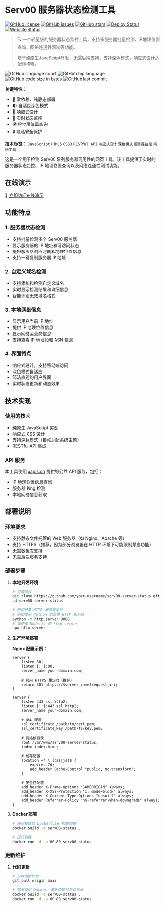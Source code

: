 # Serv00 服务器状态检测工具

[![GitHub license](https://img.shields.io/github/license/lzban8/serv00-server-status)](https://github.com/lzban8/serv00-server-status/blob/main/LICENSE)
[![GitHub issues](https://img.shields.io/github/issues/lzban8/serv00-server-status)](https://github.com/lzban8/serv00-server-status/issues)
[![GitHub stars](https://img.shields.io/github/stars/lzban8/serv00-server-status)](https://github.com/lzban8/serv00-server-status/stargazers)
[![Deploy Status](https://img.shields.io/github/deployments/lzban8/serv00-server-status/github-pages)](https://github.com/lzban8/serv00-server-status/deployments)
[![Website Status](https://img.shields.io/website?url=https%3A%2F%2Flzban8.github.io%2Fserv00-server-status%2F)](https://lzban8.github.io/serv00-server-status/)

> 🔍 一个轻量级的服务器状态监控工具，支持多服务器批量检测、IP地理位置查询、网络连通性测试等功能。
> 
> 基于纯原生JavaScript开发，无需后端支持，支持深色模式，响应式设计适配移动端。

![GitHub language count](https://img.shields.io/github/languages/count/lzban8/serv00-server-status)
![GitHub top language](https://img.shields.io/github/languages/top/lzban8/serv00-server-status)
![GitHub code size in bytes](https://img.shields.io/github/languages/code-size/lzban8/serv00-server-status)
![GitHub last commit](https://img.shields.io/github/last-commit/lzban8/serv00-server-status)

**关键特性：**
- 🚀 零依赖，纯静态部署
- 🌓 自适应深色模式
- 📱 响应式设计
- 🔄 实时状态监控
- 🌍 IP地理位置查询
- 🔒 隐私安全保护

**技术标签：** `JavaScript` `HTML5` `CSS3` `RESTful API` `响应式设计` `深色模式` `服务器监控` `网络工具`

这是一个用于检测 Serv00 系列服务器可用性的网页工具。该工具提供了实时的服务器状态监控、IP 地理位置查询以及网络连通性测试功能。

## 在线演示

🚀 [立即访问在线演示](https://lzban8.github.io/serv00-server-status/)

## 功能特点

### 1. 服务器状态检测
- 支持批量检测多个 Serv00 服务器
- 显示服务器的 IP 地址和可访问状态
- 提供服务器响应时间和地理位置信息
- 支持一键复制服务器 IP 地址

### 2. 自定义域名检测
- 支持添加和检测自定义域名
- 实时显示检测结果和详细信息
- 智能识别无效域名格式

### 3. 本地网络信息
- 显示用户当前 IP 地址
- 提供 IP 地理位置信息
- 显示网络运营商信息
- 支持查看 IP 地址段和 ASN 信息

### 4. 界面特点
- 响应式设计，支持移动端访问
- 深色模式自适应
- 简洁直观的用户界面
- 实时状态更新和动态效果

## 技术实现

### 使用的技术
- 纯原生 JavaScript 实现
- 响应式 CSS 设计
- 支持深色模式（自动适配系统主题）
- RESTful API 集成

### API 服务
本工具使用 [uapis.cn](https://uapis.cn) 提供的公共 API 服务，包括：
- IP 地理位置信息查询
- 服务器 Ping 检测
- 本地网络信息获取

## 部署说明

### 环境要求
- 支持静态文件托管的 Web 服务器（如 Nginx、Apache 等）
- 支持 HTTPS（推荐，因为部分浏览器在 HTTP 环境下可能限制某些功能）
- 无需数据库支持
- 无需后端服务支持

### 部署步骤

1. **本地开发环境**
   ```bash
   # 克隆项目
   git clone https://github.com/your-username/serv00-server-status.git
   cd serv00-server-status
   
   # 使用任意 HTTP 服务器运行
   # 例如使用 Python 的简单 HTTP 服务器
   python -m http.server 8080
   # 或使用 Node.js 的 http-server
   npx http-server
   ```

2. **生产环境部署**
   
   **Nginx 配置示例：**
   ```nginx
   server {
       listen 80;
       listen [::]:80;
       server_name your-domain.com;
       
       # 启用 HTTPS 重定向（推荐）
       return 301 https://$server_name$request_uri;
   }

   server {
       listen 443 ssl http2;
       listen [::]:443 ssl http2;
       server_name your-domain.com;

       # SSL 配置
       ssl_certificate /path/to/cert.pem;
       ssl_certificate_key /path/to/key.pem;

       # 网站根目录
       root /var/www/serv00-server-status;
       index index.html;

       # 缓存配置
       location ~* \.(css|js)$ {
           expires 7d;
           add_header Cache-Control "public, no-transform";
       }

       # 安全性配置
       add_header X-Frame-Options "SAMEORIGIN" always;
       add_header X-XSS-Protection "1; mode=block" always;
       add_header X-Content-Type-Options "nosniff" always;
       add_header Referrer-Policy "no-referrer-when-downgrade" always;
   }
   ```

3. **Docker 部署**
   ```bash
   # 使用提供的 Dockerfile 构建镜像
   docker build -t serv00-status .
   
   # 运行容器
   docker run -d -p 80:80 serv00-status
   ```

### 更新维护

1. **代码更新**
   ```bash
   # 拉取最新代码
   git pull origin main
   
   # 如果使用 Docker，重新构建并启动容器
   docker build -t serv00-status .
   docker run -d -p 80:80 serv00-status
   ```